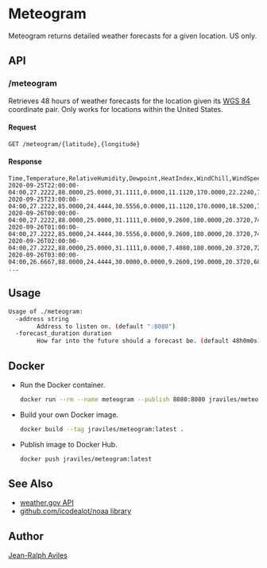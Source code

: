 # Meteogram

Meteogram returns detailed weather forecasts for a given location. US only.

## API

### /meteogram

Retrieves 48 hours of weather forecasts for the location given its
[WGS 84](https://en.wikipedia.org/wiki/World_Geodetic_System) coordinate pair.
Only works for locations within the United States.

#### Request

```http
GET /meteogram/{latitude},{longitude}
```

#### Response

```csv
Time,Temperature,RelativeHumidity,Dewpoint,HeatIndex,WindChill,WindSpeed,WindDirection,WindGust,SkyCover,ProbabilityOfPrecipitation
2020-09-25T22:00:00-04:00,27.2222,88.0000,25.0000,31.1111,0.0000,11.1120,170.0000,22.2240,76.0000,24.0000
2020-09-25T23:00:00-04:00,27.2222,85.0000,24.4444,30.5556,0.0000,11.1120,170.0000,18.5200,74.0000,23.0000
2020-09-26T00:00:00-04:00,27.2222,88.0000,25.0000,31.1111,0.0000,9.2600,180.0000,20.3720,74.0000,22.0000
2020-09-26T01:00:00-04:00,27.2222,85.0000,24.4444,30.5556,0.0000,9.2600,180.0000,20.3720,74.0000,21.0000
2020-09-26T02:00:00-04:00,27.2222,88.0000,25.0000,31.1111,0.0000,7.4080,180.0000,20.3720,72.0000,20.0000
2020-09-26T03:00:00-04:00,26.6667,88.0000,24.4444,30.0000,0.0000,9.2600,190.0000,20.3720,68.0000,19.0000
...
```

## Usage

```bash
Usage of ./meteogram:
  -address string
        Address to listen on. (default ":8080")
  -forecast_duration duration
        How far into the future should a forecast be. (default 48h0m0s)
```

## Docker

* Run the Docker container.

  ```bash
  docker run --rm --name meteogram --publish 8080:8080 jraviles/meteogram:latest
  ```

* Build your own Docker image.

  ```bash
  docker build --tag jraviles/meteogram:latest .
  ```

* Publish image to Docker Hub.

  ```bash
  docker push jraviles/meteogram:latest
  ```

## See Also

* [weather.gov API](https://weather-gov.github.io/api/)
* [github.com/icodealot/noaa library](https://github.com/icodealot/noaa)

## Author

[Jean-Ralph Aviles](http://jr.expert)

